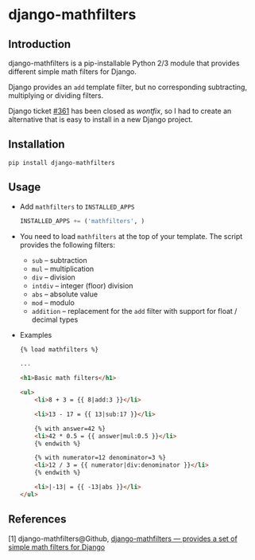 # django-mathfilters

## Introduction

django-mathfilters is a pip-installable Python 2/3 module that provides different simple math filters for Django.

Django provides an `add` template filter, but no corresponding subtracting, multiplying or dividing filters.

Django ticket [#361](https://code.djangoproject.com/ticket/361) has been closed as *wontfix*, so I had to create an alternative that is easy to install in a new Django project.

## Installation

```shell
pip install django-mathfilters
```

## Usage

* Add ``mathfilters`` to ``INSTALLED_APPS``

  ```python
  INSTALLED_APPS += ('mathfilters', )
  ```

* You need to load `mathfilters` at the top of your template. The script provides the following filters:

  - `sub` – subtraction
  - `mul` – multiplication
  - `div` – division
  - `intdiv` – integer (floor) division
  - `abs` – absolute value
  - `mod` – modulo
  - `addition` – replacement for the `add` filter with support for float / decimal types

* Examples

  ```html
  {% load mathfilters %}

  ...

  <h1>Basic math filters</h1>

  <ul>
      <li>8 + 3 = {{ 8|add:3 }}</li>

      <li>13 - 17 = {{ 13|sub:17 }}</li>

      {% with answer=42 %}
      <li>42 * 0.5 = {{ answer|mul:0.5 }}</li>
      {% endwith %}

      {% with numerator=12 denominator=3 %}
      <li>12 / 3 = {{ numerator|div:denominator }}</li>
      {% endwith %}

      <li>|-13| = {{ -13|abs }}</li>
  </ul>
  ```


## References

[1] django-mathfilters@Github, [django-mathfilters — provides a set of simple math filters for Django](https://github.com/dbrgn/django-mathfilters)
